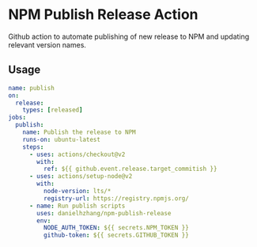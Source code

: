 # NPM Publish Release Action

Github action to automate publishing of new release to NPM and updating relevant version names.

## Usage

```yaml
name: publish
on:
  release:
    types: [released]
jobs:
  publish:
    name: Publish the release to NPM
    runs-on: ubuntu-latest
    steps:
      - uses: actions/checkout@v2
        with:
          ref: ${{ github.event.release.target_commitish }}
      - uses: actions/setup-node@v2
        with:
          node-version: lts/*
          registry-url: https://registry.npmjs.org/
      - name: Run publish scripts
        uses: danielhzhang/npm-publish-release
        env:
          NODE_AUTH_TOKEN: ${{ secrets.NPM_TOKEN }}
          github-token: ${{ secrets.GITHUB_TOKEN }}
```
